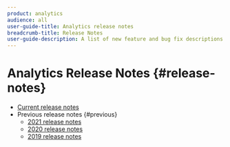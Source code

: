 ```yaml
---
product: analytics
audience: all
user-guide-title: Analytics release notes
breadcrumb-title: Release Notes
user-guide-description: A list of new feature and bug fix descriptions.
---
```


# Analytics Release Notes {#release-notes}

+ [Current release notes](latest.md)
+ Previous release notes {#previous}
  + [2021 release notes](2021.md)
  + [2020 release notes](2020.md)
  + [2019 release notes](2019-earlier.md)
